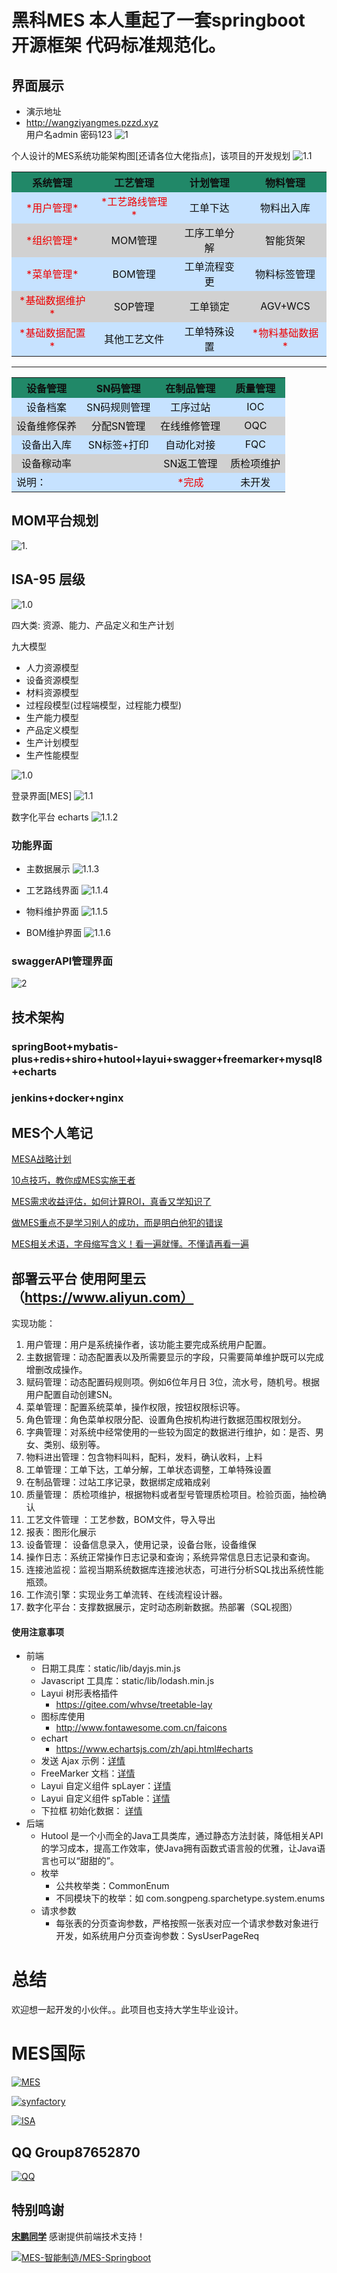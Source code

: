 # 黑科MES 本人重起了一套springboot 开源框架 代码标准规范化。

## 界面展示
* 演示地址 
* http://wangziyangmes.pzzd.xyz  
用户名admin  密码123
![1](https://s1.ax1x.com/2020/03/18/8d4GQS.gif)

个人设计的MES系统功能架构图[还请各位大佬指点]，该项目的开发规划
![1.1](https://s1.ax1x.com/2020/03/26/GSfGS1.png)


<table style="text-align:center">
    <tr>
        <th bgcolor=#218868 ><font color=#0F0F0F >系统管理</font></th> 
        <th bgcolor=#218868 ><font color=#0F0F0F >工艺管理</font></th> 
        <th bgcolor=#218868 ><font color=#0F0F0F >计划管理</font></th> 
        <th bgcolor=#218868 ><font color=#0F0F0F >物料管理</font></th> 
   </tr>
    <tr >
        <td bgcolor=#C6E2FF ><font color=#EE0000 >*用户管理*</font></td>
        <td bgcolor=#C6E2FF><font color=#EE0000 >*工艺路线管理*</font></td>
        <td bgcolor=#C6E2FF><font color=#0F0F0F >工单下达</font></td>
        <td bgcolor=#C6E2FF><font color=#0F0F0F >物料出入库</font></td>
   </tr>
 <tr>
        <td bgcolor=#D1D1D1><font color=#EE0000 >*组织管理*</font></td>
        <td bgcolor=#D1D1D1><font color=#0F0F0F >MOM管理</font></td>
        <td bgcolor=#D1D1D1><font color=#0F0F0F >工序工单分解</font></td>
        <td bgcolor=#D1D1D1><font color=#0F0F0F >智能货架</font></td>
   </tr>
   <tr>
        <td bgcolor=#C6E2FF><font color=#EE0000 >*菜单管理*</font></td>
        <td bgcolor=#C6E2FF><font color=#0F0F0F >BOM管理</font></td>
        <td bgcolor=#C6E2FF><font color=#0F0F0F >工单流程变更</font></td>
        <td bgcolor=#C6E2FF><font color=#0F0F0F >物料标签管理</font></td>
       
   </tr>
    <tr>
        <td bgcolor=#D1D1D1><font color=#EE0000 >*基础数据维护*</font></td>
        <td bgcolor=#D1D1D1><font color=#0F0F0F >SOP管理</font></td>
        <td bgcolor=#D1D1D1><font color=#0F0F0F >工单锁定</font></td>
        <td bgcolor=#D1D1D1><font color=#0F0F0F >AGV+WCS</font></td>
   </tr>
    <tr>
        <td bgcolor=#C6E2FF><font color=#EE0000 >*基础数据配置*</font></td>
        <td bgcolor=#C6E2FF><font color=#0F0F0F >其他工艺文件</font></td>
        <td bgcolor=#C6E2FF><font color=#0F0F0F >工单特殊设置</font></td>
        <td bgcolor=#C6E2FF><font color=#EE0000 >*物料基础数据*</font></td>
       
   </tr>
    
  
</table>


--------------------------


<table style="text-align:center">
    <tr>
        <th bgcolor=#218868 ><font color=#0F0F0F >设备管理</font></th> 
        <th bgcolor=#218868 ><font color=#0F0F0F >SN码管理</font></th> 
        <th bgcolor=#218868 ><font color=#0F0F0F >在制品管理</font></th> 
        <th bgcolor=#218868 ><font color=#0F0F0F >质量管理</font></th> 
   </tr>
    <tr>
        <td bgcolor=#C6E2FF><font color=#0F0F0F >设备档案</font></td>
        <td bgcolor=#C6E2FF><font color=#0F0F0F >SN码规则管理</font></td>
        <td bgcolor=#C6E2FF><font color=#0F0F0F >工序过站</font></td>
        <td bgcolor=#C6E2FF><font color=#0F0F0F >IOC</font></td>
       
   </tr>
 <tr>
        <td bgcolor=#D1D1D1><font color=#0F0F0F >设备维修保养</font></td>
        <td bgcolor=#D1D1D1><font color=#0F0F0F >分配SN管理</font></td>
        <td bgcolor=#D1D1D1><font color=#0F0F0F >在线维修管理</font></td>
        <td bgcolor=#D1D1D1><font color=#0F0F0F >OQC</font></td>
   </tr>
    <tr>
        <td bgcolor=#C6E2FF><font color=#0F0F0F >设备出入库</font></td>
        <td bgcolor=#C6E2FF><font color=#0F0F0F >SN标签+打印</font></td>
        <td bgcolor=#C6E2FF><font color=#0F0F0F >自动化对接</font></td>
        <td bgcolor=#C6E2FF><font color=#0F0F0F >FQC</font></td>
       
   </tr>
 <tr>
        <td bgcolor=#D1D1D1><font color=#0F0F0F >设备稼动率</font></td>
        <td bgcolor=#D1D1D1><font color=#0F0F0F ></font></td>
        <td bgcolor=#D1D1D1><font color=#0F0F0F >SN返工管理</font></td>
        <td bgcolor=#D1D1D1><font color=#0F0F0F >质检项维护</font></td>
   </tr>
    <tr>
        <td bgcolor=#C6E2FF style="text-align:left"><font color=#0F0F0F >说明：</font></td>
        <td bgcolor=#C6E2FF><font color=#0F0F0F ></font></td>
        <td bgcolor=#C6E2FF><font color=#EE0000 >*完成</font></td>
        <td bgcolor=#C6E2FF><font color=#0F0F0F >未开发</font></td>
       
   </tr>
</table>

 ## MOM平台规划
![1.](https://s1.ax1x.com/2020/04/11/GHGLcV.jpg)

## ISA-95 层级
![1.0](https://s1.ax1x.com/2020/04/03/GN9vid.png)

 四大类: 资源、能力、产品定义和生产计划
 
 九大模型
 * 人力资源模型
 * 设备资源模型
 * 材料资源模型
 * 过程段模型(过程端模型，过程能力模型)
 * 生产能力模型
 * 产品定义模型
 * 生产计划模型
 * 生产性能模型
 
![1.0](https://s1.ax1x.com/2020/04/03/GN9aVg.png)

登录界面[MES]
![1.1](https://s2.ax1x.com/2020/03/06/3bQLqI.png)


数字化平台 echarts
![1.1.2](https://s1.ax1x.com/2020/03/23/8o7wbq.png)
### 功能界面
* 主数据展示
![1.1.3](https://s2.ax1x.com/2020/03/11/8AMcA1.png)
* 工艺路线界面
![1.1.4](https://s1.ax1x.com/2020/03/16/8GOl28.png)

* 物料维护界面
![1.1.5](https://s1.ax1x.com/2020/03/23/8HrLin.png)

* BOM维护界面
![1.1.6](https://s1.ax1x.com/2020/04/09/G4yQMt.png)

### swaggerAPI管理界面
![2](https://s2.ax1x.com/2020/03/06/3qC4Yt.png)
## 技术架构

### springBoot+mybatis-plus+redis+shiro+hutool+layui+swagger+freemarker+mysql8+echarts
### jenkins+docker+nginx

## MES个人笔记

[MESA战略计划](http://note.youdao.com/noteshare?id=3d843775354cc7a503ad247a29997848)

[10点技巧，教你成MES实施王者](http://note.youdao.com/noteshare?id=2d4cf9c9827c2f906d36ec4c146e7557)

[MES需求收益评估，如何计算ROI，真香又学知识了](http://note.youdao.com/noteshare?id=5add9a164e26b5e039e7b0016daa19a4)

[做MES重点不是学习别人的成功，而是明白他犯的错误](http://note.youdao.com/noteshare?id=ba5f58ec23376ebee9a9c09d95c3dcfa)

[MES相关术语，字母缩写含义！看一遍就懂。不懂请再看一遍](http://note.youdao.com/noteshare?id=222fcb0a12288b8e5cc76ba94e1bb32d)
## 部署云平台 使用阿里云 （https://www.aliyun.com）
实现功能：
1. 用户管理：用户是系统操作者，该功能主要完成系统用户配置。
2. 主数据管理：动态配置表以及所需要显示的字段，只需要简单维护既可以完成增删改成操作。
3. 赋码管理：动态配置码规则项。例如6位年月日 3位，流水号，随机号。根据用户配置自动创建SN。
4. 菜单管理：配置系统菜单，操作权限，按钮权限标识等。
5. 角色管理：角色菜单权限分配、设置角色按机构进行数据范围权限划分。
6. 字典管理：对系统中经常使用的一些较为固定的数据进行维护，如：是否、男女、类别、级别等。
7. 物料进出管理：包含物料叫料，配料，发料，确认收料，上料
8. 工单管理：工单下达，工单分解，工单状态调整，工单特殊设置
9. 在制品管理：过站工序记录，数据绑定成箱成剁
10. 质量管理： 质检项维护，根据物料或者型号管理质检项目。检验页面，抽检确认
11. 工艺文件管理 ：工艺参数，BOM文件，导入导出
12. 报表：图形化展示
13. 设备管理： 设备信息录入，使用记录，设备台账，设备维保
14. 操作日志：系统正常操作日志记录和查询；系统异常信息日志记录和查询。
15. 连接池监视：监视当期系统数据库连接池状态，可进行分析SQL找出系统性能瓶颈。
16. 工作流引擎：实现业务工单流转、在线流程设计器。
17. 数字化平台：支撑数据展示，定时动态刷新数据。热部署（SQL视图）

#### 使用注意事项
* 前端
    * 日期工具库：static/lib/dayjs.min.js
    * Javascript 工具库：static/lib/lodash.min.js
    * Layui 树形表格插件
        * https://gitee.com/whvse/treetable-lay
    * 图标库使用
        * http://www.fontawesome.com.cn/faicons
    * echart
        * https://www.echartsjs.com/zh/api.html#echarts    
    * 发送 Ajax 示例：[详情](./docs/ajax.md)
    * FreeMarker 文档：[详情](./docs/FreeMarker.md)
    * Layui 自定义组件 spLayer：[详情](./docs/spLayer.md)
    * Layui 自定义组件 spTable：[详情](./docs/spTable.md)
    * 下拉框 初始化数据： [详情](./docs/layuiSelect.md)
* 后端 
    * Hutool 是一个小而全的Java工具类库，通过静态方法封装，降低相关API的学习成本，提高工作效率，使Java拥有函数式语言般的优雅，让Java语言也可以“甜甜的”。
    * 枚举
        * 公共枚举类：CommonEnum
        * 不同模块下的枚举：如 com.songpeng.sparchetype.system.enums
    * 请求参数
        * 每张表的分页查询参数，严格按照一张表对应一个请求参数对象进行开发，如系统用户分页查询参数：SysUserPageReq
# 总结
欢迎想一起开发的小伙伴。。此项目也支持大学生毕业设计。
# MES国际
[![MES](https://s1.ax1x.com/2020/04/10/GIRPEt.png "MESA认证")](http://www.mesa.org/)

[![synfactory](https://s1.ax1x.com/2020/04/11/GHrk01.png "synf官服资料")](https://www.syntropicfactory.com/)

[![ISA](https://s1.ax1x.com/2020/05/14/YBPeVH.png "ISA自动化学会")](https://www.isa.org/)

## QQ Group87652870
[![QQ](https://img.shields.io/badge/QQ-87652870-green.svg?logo=tencent%20qq&logoColor=red)](https://jq.qq.com/?_wv=1027&k=55NGCxl)

## 特别鸣谢
<a href="https://gitee.com/iamsongpeng" target="_blank">**宋鹏同学**</a> 感谢提供前端技术支持！

[![MES-智能制造/MES-Springboot](https://gitee.com/wangziyangyang/MES-Springboot/widgets/widget_card.svg?colors=393222,ebdfc1,fffae5,d8ca9f,393222,a28b40)](https://gitee.com/wangziyangyang/MES-Springboot)